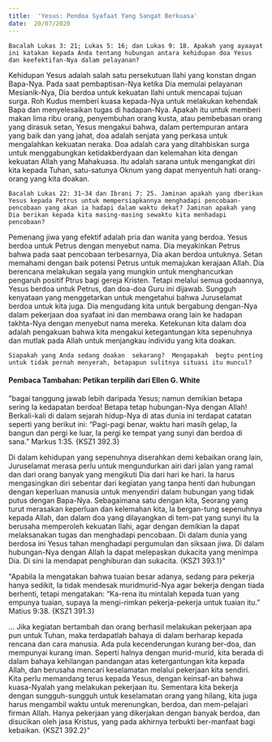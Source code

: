 ```yaml
---
title:  'Yesus: Pendoa Syafaat Yang Sangat Berkuasa'
date:  20/07/2020
---
```


`Bacalah Lukas 3: 21; Lukas 5: 16; dan Lukas 9: 18. Apakah yang ayaayat ini katakan kepada Anda tentang hubungan antara kehidupan doa Yesus dan keefektifan-Nya dalam pelayanan?`

Kehidupan Yesus adalah salah satu persekutuan Ilahi yang konstan dngan Bapa-Nya. Pada saat pembaptisan-Nya ketika Dia memulai pelayanan Mesianik-Nya, Dia berdoa untuk kekuatan Ilahi untuk mencapai tujuan surga. Roh Kudus memberi kuasa kepada-Nya untuk melakukan kehendak Bapa dan menyelesaikan tugas di hadapan-Nya. Apakah itu untuk memberi makan lima ribu orang, penyembuhan orang kusta, atau pembebasan orang yang dirasuk setan, Yesus mengakui bahwa, dalam pertempuran antara yang baik dan yang jahat, doa adalah senjata yang perkasa untuk mengalahkan kekuatan neraka. Doa adalah cara yang ditahbiskan surga untuk menggabungkan ketidakberdyaan dan kelemahan kita dengan kekuatan Allah yang Mahakuasa. Itu adalah sarana untuk mengangkat diri kita kepada Tuhan, satu-satunya Oknum yang dapat menyentuh hati orang-orang yang kita doakan.

`Bacalah Lukas 22: 31–34 dan Ibrani 7: 25. Jaminan apakah yang dberikan Yesus kepada Petrus untuk mempersiapkannya menghadapi pencobaan-pencobaan yang akan ia hadapi dalam waktu dekat? Jaminan apakah yang Dia berikan kepada kita masing-masing sewaktu kita menhadapi pencobaan?`

Pemenang jiwa yang efektif adalah pria dan wanita yang berdoa. Yesus berdoa untuk Petrus dengan menyebut nama. Dia meyakinkan Petrus bahwa pada saat pencobaan terbesarnya, Dia akan berdoa untuknya. Setan memahami dengan baik potensi Petrus untuk memajukan kerajaan Allah. Dia berencana melakukan segala yang mungkin untuk menghancurkan pengaruh positif Ptrus bagi gereja Kristen. Tetapi melalui semua godaannya, Yesus berdoa untuk Petrus, dan doa-doa Guru ini dijawab. Sungguh kenyataan yang menggetarkan untuk mengetahui bahwa Juruselamat berdoa untuk kita juga. Dia mengudang kita untuk bergabung dengan-Nya dalam pekerjaan doa syafaat ini dan membawa orang lain ke hadapan takhta-Nya dengan menyebut nama mereka. Ketekunan kita dalam doa adalah pengakuan bahwa kita mengakui ketegantungan kita sepenuhnya dan mutlak pada Allah untuk menjangkau individu yang kita doakan.

`Siapakah yang Anda sedang doakan  sekarang?  Mengapakah  begtu penting untuk tidak pernah menyerah, betapapun sulitnya situasi itu muncul?`

#### Pembaca Tambahan: Petikan terpilih dari Ellen G. White

"bagai tanggung jawab lebih daripada Yesus; namun demikian betapa sering Ia kedapatan berdoa! Betapa tetap hubungan-Nya dengan Allah! Berkali-kali di dalam sejarah hidup-Nya di atas dunia ini terdapat catatan seperti yang berikut ini: “Pagi-pagi benar, waktu hari masih gelap, Ia bangun dan pergi ke luar, Ia pergi ke tempat yang sunyi dan berdoa di sana.” Markus 1:35. {KSZ1 392.3}

Di dalam kehidupan yang sepenuhnya diserahkan demi kebaikan orang lain, Juruselamat merasa perlu untuk mengundurkan airi dari jalan yang ramal dan dari orang banyak yang mengikuti Dia dari hari ke hari. Ia harus mengasingkan diri sebentar dari kegiatan yang tanpa henti dan hubungan dengan keperluan manusia untuk menyendiri dalam hubungan yang tidak putus dengan Bapa-Nya. Sebagaimana satu dengan kita, Seorang yang turut merasakan keperluan dan kelemahan kita, Ia bergan-tung sepenuhnya kepada Allah, dan dalam doa yang dilayangkan di tem-pat yang sunyi itu Ia berusaha memperoleh kekuatan Ilahi, agar dengan demikian Ia dapat melaksanakan tugas dan menghadapi pencobaan. Di dalam dunia yang berdosa ini Yesus tahan menghadapi pergumulan dan siksaan jiwa. Di dalam hubungan-Nya dengan Allah Ia dapat melepaskan dukacita yang menimpa Dia. Di sini Ia mendapat penghiburan dan sukacita. {KSZ1 393.1}"

"Apabila Ia mengatakan bahwa tuaian besar adanya, sedang para pekerja hanya sedikit, Ia tidak mendesak muridmurid-Nya agar bekerja dengan tiada berhenti, tetapi mengatakan: “Ka-rena itu mintalah kepada tuan yang empunya tuaian, supaya Ia mengi-rimkan pekerja-pekerja untuk tuaian itu.” Matius 9:38. {KSZ1 391.3}

... Jika kegiatan bertambah dan orang berhasil melakukan pekerjaan apa pun untuk Tuhan, maka terdapatlah bahaya di dalam berharap kepada rencana dan cara manusia. Ada pula kecenderungan kurang ber-doa, dan mempunyai kurang iman. Seperti halnya dengan murid-murid, kita berada di dalam bahaya kehilangan pandangan atas ketergantungan kita kepada Allah, dan berusaha mencari keselamatan melalui pekerjaan kita sendiri. Kita perlu memandang terus kepada Yesus, dengan keinsaf-an bahwa kuasa-Nyalah yang melakukan pekerjaan itu. Sementara kita bekerja dengan sungguh-sungguh untuk keselamatan orang yang hilang, kita juga harus mengambil waktu untuk merenungkan, berdoa, dan mem-pelajari firman Allah. Hanya pekerjaan yang dikerjakan dengan banyak berdoa, dan disucikan oleh jasa Kristus, yang pada akhirnya terbukti ber-manfaat bagi kebaikan. {KSZ1 392.2}"